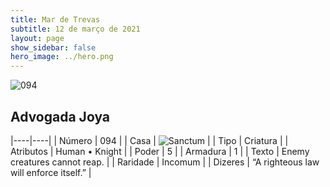 ```yaml
---
title: Mar de Trevas
subtitle: 12 de março de 2021
layout: page
show_sidebar: false
hero_image: ../hero.png
---
```


![094](https://cdn.keyforgegame.com/media/card_front/pt/496_094_C9HX4FCR88XJ_pt.png)

## Advogada Joya

|----|----|
| Número | 094 |
| Casa | ![Sanctum](https://archonarcana.com/images/thumb/c/c7/Sanctum.png/22px-Sanctum.png "Santuário") |
| Tipo | Criatura |
| Atributos | Human • Knight |
| Poder | 5 |
| Armadura | 1 |
| Texto | Enemy creatures cannot reap. |
| Raridade | Incomum |
| Dizeres | “A righteous law will enforce itself.” |
